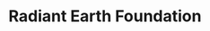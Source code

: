 ---
title: Radiant Earth Foundation
url: https://www.radiant.earth/
image: ./media/devglobal-logo--hor.png
group: Bronze
---